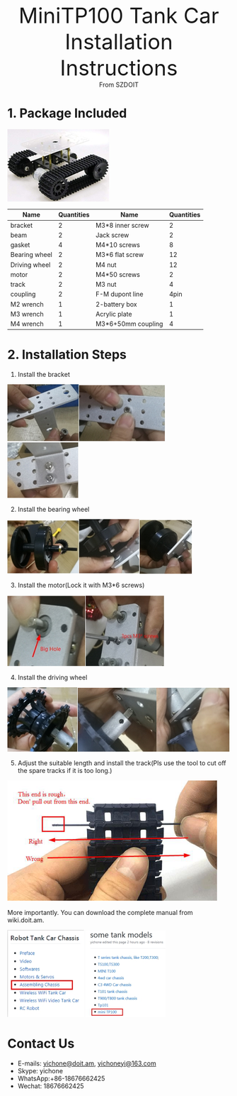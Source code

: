 <center><font size=10> MiniTP100 Tank Car Installation Instructions </center></font>
<center> From SZDOIT</center>

# 1. Package Included

![img](wps1.jpg)

| Name          | Quantities | Name               | Quantities |
| ------------- | ---------- | ------------------ | ---------- |
| bracket       | 2          | M3*8 inner screw   | 2          |
| beam          | 2          | Jack screw         | 2          |
| gasket        | 4          | M4*10 screws       | 8          |
| Bearing wheel | 2          | M3*6 flat screw    | 12         |
| Driving wheel | 2          | M4 nut             | 12         |
| motor         | 2          | M4*50 screws       | 2          |
| track         | 2          | M3 nut             | 4          |
| coupling      | 2          | F-M dupont line    | 4pin       |
| M2 wrench     | 1          | 2-battery box      | 1          |
| M3 wrench     | 1          | Acrylic plate      | 1          |
| M4 wrench     | 1          | M3*6+50mm coupling | 4          |

# 2. Installation Steps

1) Install the bracket

![img](wps2.jpg)![img](wps3.jpg)![img](wps4.jpg) 

2) Install the bearing wheel

![img](wps5.jpg)![img](wps6.jpg)![img](wps7.jpg) 

3) Install the motor(Lock it with M3*6 screws)

![img](wps8.jpg)![img](wps9.jpg) 

4) Install the driving wheel

![img](wps10.jpg)![img](wps11.jpg)![img](wps12.jpg) 

5) Adjust the suitable length and install the track(Pls use the tool to cut off the spare tracks if it is too long.)

![img](wps13.png) 

More importantly. You can download the complete manual from wiki.doit.am.

![img](wps14.jpg)   ![img](wps15.jpg)

# Contact Us

- E-mails: [yichone@doit.am](mailto:yichone@doit.am), [yichoneyi@163.com](mailto:yichoneyi@163.com)
- Skype: yichone
- WhatsApp:+86-18676662425
- Wechat: 18676662425